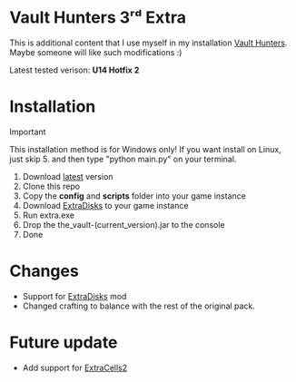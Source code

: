 # Vault Hunters 3ʳᵈ Extra

This is additional content that I use myself in my installation [Vault Hunters](https://www.curseforge.com/minecraft/modpacks/vault-hunters-1-18-2). Maybe someone will like such modifications :)

Latest tested verison: **U14 Hotfix 2**

# Installation

> [!IMPORTANT]
> This installation method is for Windows only! If you want install on Linux, just skip 5. and then type "python main.py" on your terminal.

1. Download [latest](https://github.com/zium1337/VaultHunter-Extra/releases/latest) version
2. Clone this repo
3. Copy the **config** and **scripts** folder into your game instance
4. Download [ExtraDisks](https://www.curseforge.com/minecraft/mc-mods/extra-disks) to your game instance
5. Run extra.exe
6. Drop the the_vault-(current_version).jar to the console
7. Done

# Changes

- Support for [ExtraDisks](https://www.curseforge.com/minecraft/mc-mods/extra-disks) mod
- Changed crafting to balance with the rest of the original pack.

# Future update

- Add support for [ExtraCells2](https://www.curseforge.com/minecraft/mc-mods/ae-additions-extra-cells-2-fork)
